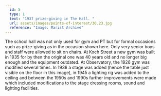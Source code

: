 ```yaml
---
  id: 5
  type: 1
  text: "1937 prize-giving in The Hall. "
  url: assets/images/points-of-interest/30.23.jpg
  reference: "Image: Marist Archive"
---
```

The school hall was not only used for gym and PT but for formal occasions such as prize-giving as in the occasion shown here. Only very senior boys and staff were allowed to sit on chairs. At Koch Street a new gym was built in 1935 for by then the original one was 40 years old and no longer big enough and the equipment outdated. At Observatory, the 1926 gym was modified several times. In 1938 a stage was added (hence the table just visible on the floor in this image), in 1945 a lighting rig was added to the ceiling and between the 1950s and 1990s further improvements were made which included modifications to the stage dressing rooms, sound and lighting facilities.
        